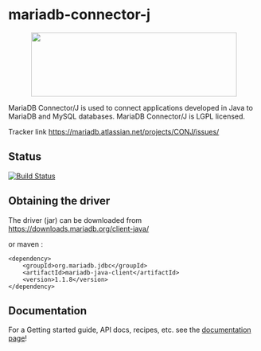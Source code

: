 # mariadb-connector-j
<p align="center">
  <a href="http://gulpjs.com">
    <img height="129" width="413" src="http://badges.mariadb.org/logo/Mariadb-seal-shaded-browntext.png">
  </a>
</p>

MariaDB Connector/J is used to connect applications developed in Java to MariaDB and MySQL databases. MariaDB Connector/J is LGPL licensed.

Tracker link <a href="https://mariadb.atlassian.net/projects/CONJ/issues/">https://mariadb.atlassian.net/projects/CONJ/issues/</a>

## Status
[![Build Status](https://travis-ci.org/mariadb/mariadb-connector-j.png)](https://travis-ci.org/mariadb/mariadb-connector-j)

## Obtaining the driver
The driver (jar) can be downloaded from https://downloads.mariadb.org/client-java/

or maven : 

```script
<dependency>
	<groupId>org.mariadb.jdbc</groupId>
	<artifactId>mariadb-java-client</artifactId>
	<version>1.1.8</version>
</dependency>
```
## Documentation

For a Getting started guide, API docs, recipes,  etc. see the [documentation page](https://mariadb.com/kb/en/mariadb/about-the-mariadb-java-client/)!
